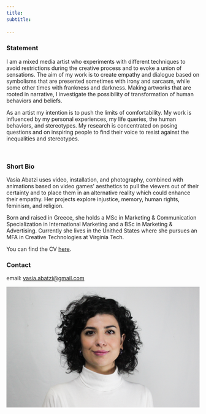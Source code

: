 ```yaml
---
title: 
subtitle: 

---
```


### Statement 
I am a mixed media artist who experiments with different techniques to avoid restrictions during the creative process and to evoke a union of sensations. The aim of my work is to create empathy and dialogue based on symbolisms that are presented sometimes with irony and sarcasm, while some other times with frankness and darkness. Making artworks that are rooted in narrative, I investigate the possibility of transformation of human behaviors and beliefs.

As an artist my intention is to push the limits of comfortability. My work is influenced by my personal experiences, my life queries, the human behaviors, and stereotypes. My research is concentrated on posing questions and on inspiring people to find their voice to resist against the inequalities and stereotypes. 

<br/>

### Short Bio

Vasia Abatzi uses video, installation, and photography, combined with animations based on video games' aesthetics to pull the viewers out of their certainty and to place them in an alternative reality which could enhance their empathy. Her projects explore injustice, memory, human rights, feminism, and religion. 

Born and raised in Greece, she holds a MSc in Marketing & Communication Specialization in International Marketing and a BSc in Marketing & Advertising. Currently she lives in the Unithed States where she pursues an MFA in Creative Technologies at Virginia Tech.

You can find the CV [here](http://ampatzi.github.io/Vasia_Abatzi_CV.pdf).

### Contact
email: <vasia.abatzi@gmail.com>

![](/images/about/vasia-abatzi.png)

